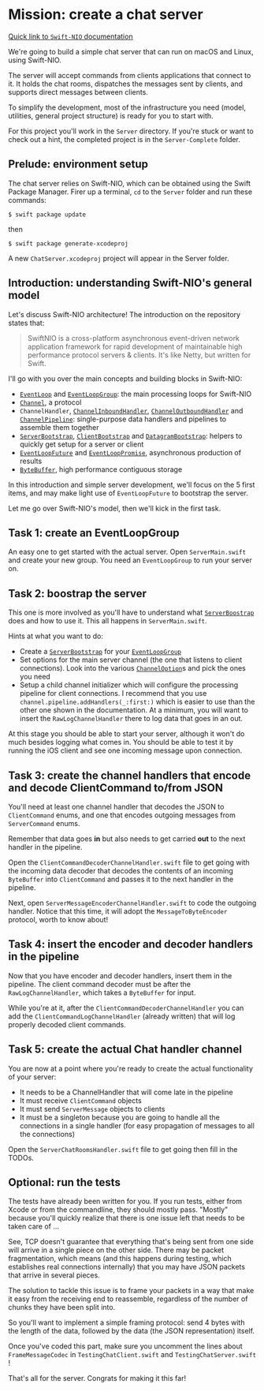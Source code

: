 # Mission: create a chat server

[Quick link to `Swift-NIO` documentation](https://apple.github.io/swift-nio/docs/current/NIO/index.html)

We're going to build a simple chat server that can run on macOS and Linux, using Swift-NIO.

The server will accept commands from clients applications that connect to it. It holds the chat rooms, dispatches the messages sent by clients, and supports direct messages between clients.

To simplify the development, most of the infrastructure you need (model, utilities, general project structure) is ready for you to start with.

For this project you'll work in the `Server` directory. If you're stuck or want to check out a hint, the completed project is in the `Server-Complete` folder.

## Prelude: environment setup

The chat server relies on Swift-NIO, which can be obtained using the Swift Package Manager. Firer up a terminal, `cd` to the `Server` folder and run these commands:

`$ swift package update`

then

`$ swift package generate-xcodeproj`

A new `ChatServer.xcodeproj` project will appear in the Server folder.

## Introduction: understanding Swift-NIO's general model

Let's discuss Swift-NIO architecture! The introduction on the repository states that:

> SwiftNIO is a cross-platform asynchronous event-driven network application framework for rapid development of maintainable high performance protocol servers & clients.
> It's like Netty, but written for Swift.

I'll go with you over the main concepts and building blocks in Swift-NIO:

* [`EventLoop`](https://apple.github.io/swift-nio/docs/current/NIO/Protocols/EventLoop.html) and [`EventLoopGroup`](https://apple.github.io/swift-nio/docs/current/NIO/Protocols/EventLoopGroup.html): the main processing loops for Swift-NIO
* [`Channel`](https://apple.github.io/swift-nio/docs/current/NIO/Protocols/Channel.html), a protocol
* `ChannelHandler`, [`ChannelInboundHandler`](https://apple.github.io/swift-nio/docs/current/NIO/Protocols/ChannelInboundHandler.html), [`ChannelOutboundHandler`](https://apple.github.io/swift-nio/docs/current/NIO/Protocols/ChannelOutboundHandler.html) and [`ChannelPipeline`](https://apple.github.io/swift-nio/docs/current/NIO/Classes/ChannelPipeline.html): single-purpose data handlers and pipelines to assemble them together
* [`ServerBootstrap`](https://apple.github.io/swift-nio/docs/current/NIO/Classes/ServerBootstrap.html), [`ClientBootstrap`](https://apple.github.io/swift-nio/docs/current/NIO/Classes/ClientBootstrap.html) and [`DatagramBootstrap`](https://apple.github.io/swift-nio/docs/current/NIO/Classes/DatagramBootstrap.html): helpers to quickly get setup for a server or client
* [`EventLoopFuture`](https://apple.github.io/swift-nio/docs/current/NIO/Classes/EventLoopFuture.html) and [`EventLoopPromise`](https://apple.github.io/swift-nio/docs/current/NIO/Structs/EventLoopPromise.html), asynchronous production of results
* [`ByteBuffer`](https://apple.github.io/swift-nio/docs/current/NIO/Structs/ByteBuffer.html), high performance contiguous storage

In this introduction and simple server development, we'll focus on the 5 first items, and may make light use of `EventLoopFuture` to bootstrap the server.

Let me go over Swift-NIO's model, then we'll kick in the first task.

## Task 1: create an EventLoopGroup

An easy one to get started with the actual server. Open `ServerMain.swift` and create your new group. You need an `EventLoopGroup` to run your server on.


## Task 2: boostrap the server

This one is more involved as you'll have to understand what [`ServerBoostrap`](https://apple.github.io/swift-nio/docs/current/NIO/Classes/ServerBootstrap.html) does and how to use it. This all happens in `ServerMain.swift`.

Hints at what you want to do:

* Create a [`ServerBootstrap`](https://apple.github.io/swift-nio/docs/current/NIO/Classes/ServerBootstrap.html) for your [`EventLoopGroup`](https://apple.github.io/swift-nio/docs/current/NIO/Protocols/EventLoopGroup.html)
* Set options for the main server channel (the one that listens to client connections). Look into the various [`ChannelOption`](https://github.com/apple/swift-nio/blob/master/Sources/NIO/ChannelOption.swift)s and pick the ones you need
* Setup a child channel initializer which will configure the processing pipeline for client connections.  I recommend that you use `channel.pipeline.addHandlers(_:first:)` which is easier to use than the other one shown in the documentation. At a minimum, you will want to insert the `RawLogChannelHandler` there to log data that  goes in an out.

At this stage you should be able to start your server, although it won't do much besides logging what comes in. You should be able to test it by running the iOS client and see one incoming message upon connection.

## Task 3: create the channel handlers that encode and decode ClientCommand to/from JSON

You'll need at least one channel handler that decodes the JSON to `ClientCommand` enums, and one that encodes outgoing messages from `ServerCommand` enums.

Remember that data goes **in** but also needs to get carried **out** to the next handler in the pipeline.

Open the `ClientCommandDecoderChannelHandler.swift` file to get going with the incoming data decoder that decodes the contents of an incoming `ByteBuffer` into `ClientCommand` and passes it to the next handler in the pipeline.

Next, open `ServerMessageEncoderChannelHandler.swift` to code the outgoing handler. Notice that this time, it will adopt the `MessageToByteEncoder` protocol, worth to know about! 


## Task 4: insert the encoder and decoder handlers in the pipeline

Now that you have encoder and decoder handlers, insert them in the pipeline. The client command decoder must be after the `RawLogChannelHandler`, which takes a `ByteBuffer` for input.

While you're at it, after the `ClientCommandDecoderChannelHandler` you can add the `ClientCommandLogChannelHandler` (already written) that will log properly decoded client commands.

## Task 5: create the actual Chat handler channel

You are now at a point where you're ready to create the actual functionality of your server: 

- It needs to be a ChannelHandler that will come late in the pipeline
- It must receive `ClientCommand` objects
- It must send `ServerMessage` objects to clients
- It must be a singleton because you are going to handle all the connections in a single handler (for easy propagation of messages to all the connections)

Open the `ServerChatRoomsHandler.swift` file to get going then fill in the TODOs.

## Optional: run the tests

The tests have already been written for you. If you run tests, either from Xcode or from the commandline, they should mostly pass. "Mostly" because you'll quickly realize that there is one issue left that needs to be taken care of ...

See, TCP doesn't guarantee that everything that's being sent from one side will arrive in a single piece on the other side. There may be packet fragmentation, which means (and this happens during testing, which establishes real connections internally) that you may have JSON packets that arrive in several pieces.

The solution to tackle this issue is to frame your packets in a way that make it easy from the receiving end to reassemble, regardless of the number of chunks they have been split into.

So you'll want to implement a simple framing protocol: send 4 bytes with the length of the data, followed by the data (the JSON representation) itself.

Once you've coded this part, make sure you uncomment the lines about `FrameMessageCodec` in `TestingChatClient.swift` and `TestingChatServer.swift` !

That's all for the server. Congrats for making it this far!
